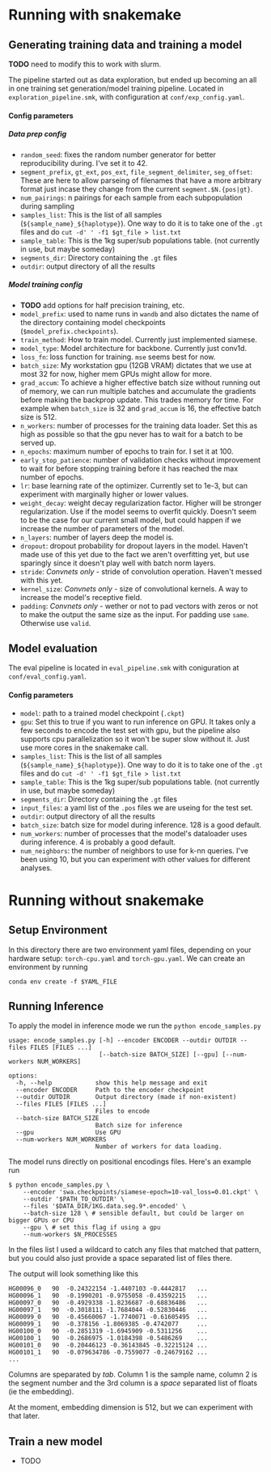 
# Running with snakemake

## Generating training data and training a model
**TODO** need to modify this to work with slurm.

The pipeline started out as data exploration, but ended up becoming
an all in one training set generation/model training pipeline. Located in
`exploration_pipeline.smk`, with configuration at `conf/exp_config.yaml`.

#### Config parameters
##### Data prep config
- `random_seed`: fixes the random number generator for better reproducibility during.
  I've set it to 42.
- `segment_prefix`, `gt_ext`, `pos_ext`, `file_segment_delimiter`, `seg_offset`: These are
  here to allow parseing of filenames that have a more arbitrary format just incase they change
  from the current `segment.$N.{pos|gt}`.
- `num_pairings`: n pairings for each sample from each subpopulation during sampling
- `samples_list`: This is the list of all samples (`${sample_name}_${haplotype}`).
   One way to do it is to take one of the `.gt` files and do `cut -d' ' -f1 $gt_file > list.txt`
- `sample_table`: This is the 1kg super/sub populations table. (not currently in use,
   but maybe someday)
- `segments_dir`: Directory containing the `.gt` files
- `outdir`: output directory of all the results

##### Model training config
- **TODO** add options for half precision training, etc.
- `model_prefix`: used to name runs in `wandb` and also dictates the name of the directory
   containing model checkpoints (`$model_prefix.checkpoints`).
- `train_method`: How to train model.  Currently just implemented siamese.
- `model_type`: Model architecture for backbone.  Currently just conv1d.
- `loss_fn`: loss function for training. `mse` seems best for now.
- `batch_size`: My workstation gpu (12GB VRAM) dictates that we use at most 32 for now,
   higher mem GPUs might allow for more.
- `grad_accum`: To achieve a higher effective batch size without running out of memory,
  we can run multiple batches and accumulate the gradients before making the backprop update.
  This trades memory for time.  For example when `batch_size` is 32 and `grad_accum` is 16,
  the effective batch size is 512.
- `n_workers`: number of processes for the training data loader.  Set this as high as possible
  so that the gpu never has to wait for a batch to be served up.
- `n_epochs`: maximum number of epochs to train for.  I set it at 100.
- `early_stop_patience`: number of validation checks without improvement to wait for before
  stopping training before it has reached the max number of epochs.
- `lr`: base learning rate of the optimizer. Currently set to 1e-3, but can experiment
  with marginally higher or lower values.
- `weight_decay`: weight decay regularization factor.  Higher will be stronger regularization.
  Use if the model seems to overfit quickly.  Doesn't seem to be the case for our current small
  model, but could happen if we increase the number of parameters of the model.
- `n_layers`: number of layers deep the model is.
- `dropout`: dropout probability for dropout layers in the model.  Haven't made use of this
  yet due to the fact we aren't overfitting yet, but use sparingly since it doesn't play
  well with batch norm layers.
- `stride`: *Convnets only* - stride of convolution operation.  Haven't messed with this yet.
- `kernel_size`: *Convnets only* - size of convolutional kernels.  A way to increase the model's receptive field.
- `padding`: *Convnets only* - wether or not to pad vectors with zeros or not to make the
  output the same size as the input.  For padding use `same`.  Otherwise use `valid`.

## Model evaluation
The eval pipeline is located in `eval_pipeline.smk` with coniguration at
`conf/eval_config.yaml`.

#### Config parameters
- `model`: path to a trained model checkpoint (`.ckpt`)
- `gpu`: Set this to true if you want to run inference on GPU.  It takes only a few
  seconds to encode the test set with gpu, but the pipeline also supports cpu parallelization
  so it won't be super slow without it.  Just use more cores in the snakemake call.
- `samples_list`: This is the list of all samples (`${sample_name}_${haplotype}`).
   One way to do it is to take one of the `.gt` files and do `cut -d' ' -f1 $gt_file > list.txt`
- `sample_table`: This is the 1kg super/sub populations table. (not currently in use,
   but maybe someday)
- `segments_dir`: Directory containing the `.gt` files
- `input_files`: a yaml list of the `.pos` files we are useing for the test set.
- `outdir`: output directory of all the results
- `batch_size`: batch size for model during inference.  128 is a good default.
- `num_workers`: number of processes that the model's dataloader uses during inference.
   4 is probably a good default.
- `num_neighbors`: the number of neighbors to use for k-nn queries.  I've been using 10, but
  you can experiment with other values for different analyses.

# Running without snakemake
## Setup Environment
In this directory there are two environment yaml files, depending on your hardware
setup: `torch-cpu.yaml` and `torch-gpu.yaml`.  We can create an environment by running
```
conda env create -f $YAML_FILE
```

## Running Inference
To apply the model in inference mode we run the `python encode_samples.py`
```
usage: encode_samples.py [-h] --encoder ENCODER --outdir OUTDIR --files FILES [FILES ...]
                         [--batch-size BATCH_SIZE] [--gpu] [--num-workers NUM_WORKERS]

options:
  -h, --help            show this help message and exit
  --encoder ENCODER     Path to the encoder checkpoint
  --outdir OUTDIR       Output directory (made if non-existent)
  --files FILES [FILES ...]
                        Files to encode
  --batch-size BATCH_SIZE
                        Batch size for inference
  --gpu                 Use GPU
  --num-workers NUM_WORKERS
                        Number of workers for data loading.
```

The model runs directly on positional encodings files.  Here's an example run

```
$ python encode_samples.py \
    --encoder 'swa.checkpoints/siamese-epoch=10-val_loss=0.01.ckpt' \
    --outdir '$PATH_TO_OUTDIR' \
    --files '$DATA_DIR/1KG.data.seg.9*.encoded' \
    --batch-size 128 \ # sensible default, but could be larger on bigger GPUs or CPU
    --gpu \ # set this flag if using a gpu
    --num-workers $N_PROCESSES
```
In the files list I used a wildcard to catch any files that matched that pattern,
but you could also just provide a space separated list of files there.


The output will look something like this
```
HG00096_0	90	-0.24322154 -1.4407103 -0.4442817   ...
HG00096_1	90	-0.1990201 -0.9755058 -0.43592215   ...
HG00097_0	90	-0.4929338 -1.8236687 -0.68836486   ...
HG00097_1	90	-0.3018111 -1.7684044 -0.52830446   ...
HG00099_0	90	-0.45660067 -1.7740071 -0.61605495  ...
HG00099_1	90	-0.378156 -1.8069385 -0.4742077     ...
HG00100_0	90	-0.2851319 -1.6945909 -0.5311256    ...
HG00100_1	90	-0.2686975 -1.0184398 -0.5486269    ...
HG00101_0	90	-0.20446123 -0.36143845 -0.32215124 ...
HG00101_1	90	-0.079634786 -0.7559077 -0.24679162 ...
...
```
Columns are speparated by *tab*. Column 1 is the sample name, column 2 is the
segment number and the 3rd column is a *space* separated list of floats (ie the embedding).

At the moment, embedding dimension is 512, but we can experiment with that later.

## Train a new model
- TODO
